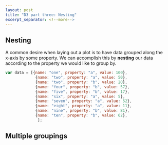 ```yaml
---
layout: post
title: "D3 part three: Nesting"
excerpt_separator: <!--more-->
---
```


<div id="plot_previous"></div>

## Nesting

A common desire when laying out a plot is to have data grouped along the x-axis by some property.  We can accomplish this by **nesting** our data according to the property we would like to group by.

```js
var data = [{name: "one", property: "a", value: 100},
             {name: "two", property: "a", value: 50},
             {name: "two", property: "b", value: 20},
             {name: "four", property: "b", value: 57},
             {name: "five", property: "b", value: 17},
             {name: "six", property: "a", value: 5},
             {name: "seven", property: "a", value: 52},
             {name: "eight", property: "a", value: 11},
             {name: "nine", property: "b", value: 81},
             {name: "ten", property: "b", value: 62},     
              ];
```

## Multiple groupings